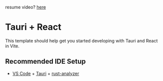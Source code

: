 resume video? [here](https://www.youtube.com/watch?v=bkTFleASfwc&list=PLUxw2JoWliiozg6FFolJlH_h8fKZQQC2u&index=5&ab_channel=Huakun)

# Tauri + React

This template should help get you started developing with Tauri and React in Vite.

## Recommended IDE Setup

- [VS Code](https://code.visualstudio.com/) + [Tauri](https://marketplace.visualstudio.com/items?itemName=tauri-apps.tauri-vscode) + [rust-analyzer](https://marketplace.visualstudio.com/items?itemName=rust-lang.rust-analyzer)
